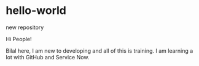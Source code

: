 # hello-world
new repository

Hi People!

Bilal here, I am new to developing and all of this is training.
I am learning a lot with GitHub and Service Now.
